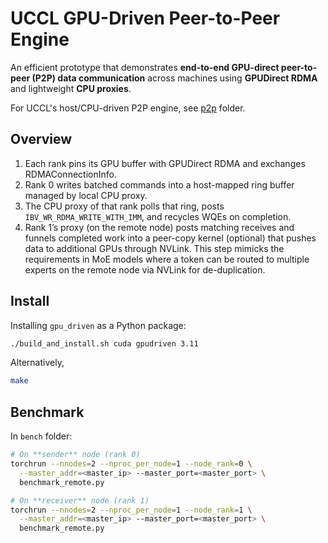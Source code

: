 # UCCL GPU-Driven Peer-to-Peer Engine

An efficient prototype that demonstrates **end-to-end GPU-direct peer-to-peer (P2P) data communication** across machines using **GPUDirect RDMA** and lightweight **CPU proxies**.  

For UCCL's host/CPU-driven P2P engine, see [p2p](../p2p/) folder.

## Overview
1.	Each rank pins its GPU buffer with GPUDirect RDMA and exchanges RDMAConnectionInfo.
2.	Rank 0 writes batched commands into a host-mapped ring buffer managed by local CPU proxy.
3.	The CPU proxy of that rank polls that ring, posts `IBV_WR_RDMA_WRITE_WITH_IMM`, and recycles WQEs on completion.
4.	Rank 1’s proxy (on the remote node) posts matching receives and funnels completed work into a peer-copy kernel (optional) that pushes data to additional GPUs through NVLink. This step mimicks the requirements in MoE models where a token can be routed to multiple experts on the remote node via NVLink for de-duplication.

## Install

Installing `gpu_driven` as a Python package:
```bash
./build_and_install.sh cuda gpudriven 3.11
```
Alternatively, 
```bash
make
```

## Benchmark
In `bench` folder:

```bash
# On **sender** node (rank 0)
torchrun --nnodes=2 --nproc_per_node=1 --node_rank=0 \
  --master_addr=<master_ip> --master_port=<master_port> \
  benchmark_remote.py

# On **receiver** node (rank 1)
torchrun --nnodes=2 --nproc_per_node=1 --node_rank=1 \
  --master_addr=<master_ip> --master_port=<master_port> \
  benchmark_remote.py
```